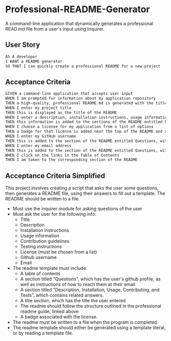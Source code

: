 # Professional-README-Generator
A command-line application that dynamically generates a professional READ.md file from a user's input using Inquirer.

## User Story

```md
AS A developer
I WANT a README generator
SO THAT I can quickly create a professional README for a new project
```

## Acceptance Criteria

```md
GIVEN a command-line application that accepts user input
WHEN I am prompted for information about my application repository
THEN a high-quality, professional README.md is generated with the title of my project and sections entitled Description, Table of Contents, Installation, Usage, License, Contributing, Tests, and Questions
WHEN I enter my project title
THEN this is displayed as the title of the README
WHEN I enter a description, installation instructions, usage information, contribution guidelines, and test instructions
THEN this information is added to the sections of the README entitled Description, Installation, Usage, Contributing, and Tests
WHEN I choose a license for my application from a list of options
THEN a badge for that license is added near the top of the README and a notice is added to the section of the README entitled License that explains which license the application is covered under
WHEN I enter my GitHub username
THEN this is added to the section of the README entitled Questions, with a link to my GitHub profile
WHEN I enter my email address
THEN this is added to the section of the README entitled Questions, with instructions on how to reach me with additional questions
WHEN I click on the links in the Table of Contents
THEN I am taken to the corresponding section of the README
```
## Acceptance Criteria Simplified

This project involves creating a script that asks the user some questions, then generates a README file, using their answers to fill out a template. The README should be written to a file.

* Must use the inquirer module for asking questions of the user
* Must ask the user for the following info:
	* Title
	* Description
	* Installation instructions
	* Usage information
	* Contribution guidelines
	* Testing instructions
	* License (must be chosen from a list)
	* Github username
	* Email
* The readme template must include:
	* A table of contents
	* A section titled "Questions", which has the user's github profile, as well as instructions of how to reach them at their email
	* A section titled "Description, Installation, Usage, Contributing, and Tests", which contains related answers.
	* A title section, which has the title the user entered
	* The readme should follow the structure outlined in the professional readme guide, linked above
	* A badge associated with the license.
* The readme must be written to a file when the program is completed.
* The readme template should either be generated using a template literal, or by reading a template file.
